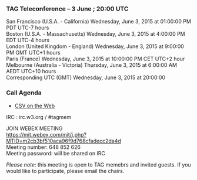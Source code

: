 ### TAG Teleconference – 3 June ; 20:00 UTC

San Francisco (U.S.A. - California)	Wednesday, June 3, 2015 at 01:00:00 PM	PDT	UTC-7 hours  
Boston (U.S.A. - Massachusetts)	Wednesday, June 3, 2015 at 4:00:00 PM	EDT	UTC-4 hours  
London (United Kingdom - England)	Wednesday, June 3, 2015 at 9:00:00 PM	GMT	UTC+1 hours  
Paris (France)	Wednesday, June 3, 2015 at 10:00:00 PM	CET	UTC+2 hour  
Melbourne (Australia - Victoria)	Thursday, June 3, 2015 at 6:00:00 AM	AEDT  UTC+10 hours  
Corresponding UTC (GMT)	Wednesday, June 3, 2015 at 20:00:00

### Call Agenda  

* [CSV on the Web](https://github.com/w3ctag/spec-reviews/issues/55)

IRC : irc.w3.org / #tagmem

JOIN WEBEX MEETING  
https://mit.webex.com/mit/j.php?MTID=m2cb3bf510aca96f9d768cfadecc2da4d  
Meeting number: 648 852 626  
Meeting password: will be shared on IRC  

*Please note*: this meeting is open to TAG memebrs and invited guests. If you would like to participate, please email the chairs.
